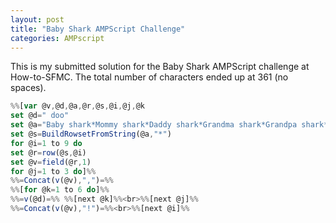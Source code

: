 ```yaml
---
layout: post
title: "Baby Shark AMPScript Challenge"
categories: AMPscript
---
```

This is my submitted solution for the Baby Shark AMPScript challenge at How-to-SFMC.
The total number of characters ended up at 361 (no spaces).


```javascript
%%[var @v,@d,@a,@r,@s,@i,@j,@k
set @d=" doo"
set @a="Baby shark*Mommy shark*Daddy shark*Grandma shark*Grandpa shark*Let's go hunt*Run away*Safe at last*It's the end"
set @s=BuildRowsetFromString(@a,"*")
for @i=1 to 9 do
set @r=row(@s,@i)
set @v=field(@r,1)
for @j=1 to 3 do]%%
%%=Concat(v(@v),",")=%%
%%[for @k=1 to 6 do]%%
%%=v(@d)=%% %%[next @k]%%<br>%%[next @j]%%
%%=Concat(v(@v),"!")=%%<br>%%[next @i]%%
```
